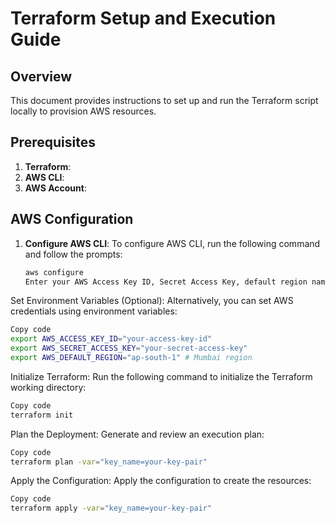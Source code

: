 # Terraform Setup and Execution Guide

## Overview

This document provides instructions to set up and run the Terraform script locally to provision AWS resources.

## Prerequisites

1. **Terraform**:
2. **AWS CLI**:
3. **AWS Account**:

## AWS Configuration

1. **Configure AWS CLI**:
   To configure AWS CLI, run the following command and follow the prompts:

   ```sh
   aws configure
   Enter your AWS Access Key ID, Secret Access Key, default region name, and default output format.
   ```

Set Environment Variables (Optional): Alternatively, you can set AWS credentials using environment variables:

```sh
Copy code
export AWS_ACCESS_KEY_ID="your-access-key-id"
export AWS_SECRET_ACCESS_KEY="your-secret-access-key"
export AWS_DEFAULT_REGION="ap-south-1" # Mumbai region
```

Initialize Terraform: Run the following command to initialize the Terraform working directory:

```sh
Copy code
terraform init
```

Plan the Deployment: Generate and review an execution plan:

```sh
Copy code
terraform plan -var="key_name=your-key-pair"
```

Apply the Configuration: Apply the configuration to create the resources:

```sh
Copy code
terraform apply -var="key_name=your-key-pair"
```
